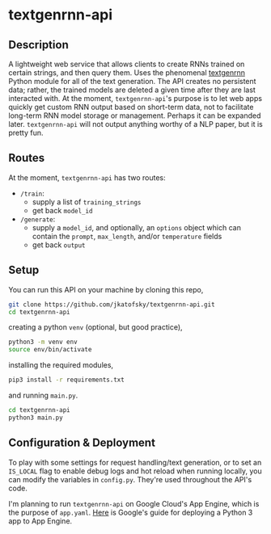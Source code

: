 # textgenrnn-api

## Description

A lightweight web service that allows clients to create RNNs trained on certain strings, and then query them. Uses the phenomenal [textgenrnn](https://github.com/minimaxir/textgenrnn) Python module for all of the text generation. The API creates no persistent data; rather, the trained models are deleted a given time after they are last interacted with. At the moment, `textgenrnn-api`'s purpose is to let web apps quickly get custom RNN output based on short-term data, not to facilitate long-term RNN model storage or management. Perhaps it can be expanded later. `textgenrnn-api` will not output anything worthy of a NLP paper, but it is pretty fun.

## Routes

At the moment, `textgenrnn-api` has two routes:

- `/train`:
  - supply a list of `training_strings`
  - get back `model_id`
- `/generate`:
  - supply a `model_id`, and optionally, an `options` object which can contain the `prompt`, `max_length`, and/or `temperature` fields
  - get back `output`

## Setup

You can run this API on your machine by cloning this repo,

```bash
git clone https://github.com/jkatofsky/textgenrnn-api.git
cd textgenrnn-api
```

creating a python `venv` (optional, but good practice),

```bash
python3 -m venv env
source env/bin/activate
```

installing the required modules,

```bash
pip3 install -r requirements.txt
```

and running `main.py`.

```bash
cd textgenrnn-api
python3 main.py
```

## Configuration & Deployment

To play with some settings for request handling/text generation, or to set an `IS_LOCAL` flag to enable debug logs and hot reload when running locally, you can modify the variables in `config.py`. They're used throughout the API's code.

I'm planning to run `textgenrnn-api` on Google Cloud's App Engine, which is the purpose of `app.yaml`. [Here](https://cloud.google.com/appengine/docs/standard/python3/building-app) is Google's guide for deploying a Python 3 app to App Engine.
